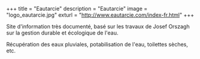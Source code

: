 +++
title = "Eautarcie"
description = "Eautarcie"
image = "logo_eautarcie.jpg"
exturl = "http://www.eautarcie.com/index-fr.html"
+++

Site d'information très documenté, basé sur les travaux de Josef Orszagh sur la gestion durable et écologique de l'eau.

Récupération des eaux pluviales, potabilisation de l'eau, toilettes sèches, etc.
